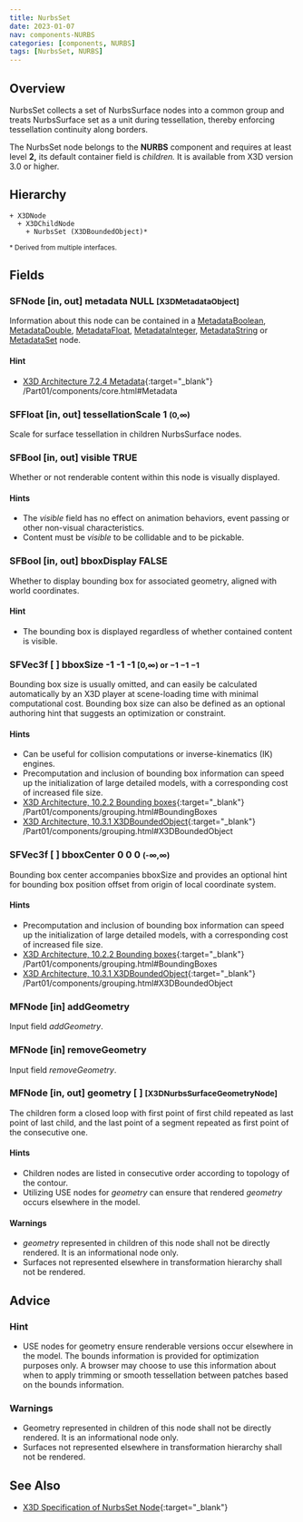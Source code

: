 ```yaml
---
title: NurbsSet
date: 2023-01-07
nav: components-NURBS
categories: [components, NURBS]
tags: [NurbsSet, NURBS]
---
```

<style>
.post h3 {
  word-spacing: 0.2em;
}
</style>

## Overview

NurbsSet collects a set of NurbsSurface nodes into a common group and treats NurbsSurface set as a unit during tessellation, thereby enforcing tessellation continuity along borders.

The NurbsSet node belongs to the **NURBS** component and requires at least level **2,** its default container field is *children.* It is available from X3D version 3.0 or higher.

## Hierarchy

```
+ X3DNode
  + X3DChildNode
    + NurbsSet (X3DBoundedObject)*
```

<small>\* Derived from multiple interfaces.</small>

## Fields

### SFNode [in, out] **metadata** NULL <small>[X3DMetadataObject]</small>

Information about this node can be contained in a [MetadataBoolean](/x_ite/components/core/metadataboolean/), [MetadataDouble](/x_ite/components/core/metadatadouble/), [MetadataFloat](/x_ite/components/core/metadatafloat/), [MetadataInteger](/x_ite/components/core/metadatainteger/), [MetadataString](/x_ite/components/core/metadatastring/) or [MetadataSet](/x_ite/components/core/metadataset/) node.

#### Hint

- [X3D Architecture 7.2.4 Metadata](https://www.web3d.org/specifications/X3Dv4/ISO-IEC19775-1v4-IS){:target="_blank"} /Part01/components/core.html#Metadata

### SFFloat [in, out] **tessellationScale** 1 <small>(0,∞)</small>

Scale for surface tessellation in children NurbsSurface nodes.

### SFBool [in, out] **visible** TRUE

Whether or not renderable content within this node is visually displayed.

#### Hints

- The *visible* field has no effect on animation behaviors, event passing or other non-visual characteristics.
- Content must be *visible* to be collidable and to be pickable.

### SFBool [in, out] **bboxDisplay** FALSE

Whether to display bounding box for associated geometry, aligned with world coordinates.

#### Hint

- The bounding box is displayed regardless of whether contained content is visible.

### SFVec3f [ ] **bboxSize** -1 -1 -1 <small>[0,∞) or −1 −1 −1</small>

Bounding box size is usually omitted, and can easily be calculated automatically by an X3D player at scene-loading time with minimal computational cost. Bounding box size can also be defined as an optional authoring hint that suggests an optimization or constraint.

#### Hints

- Can be useful for collision computations or inverse-kinematics (IK) engines.
- Precomputation and inclusion of bounding box information can speed up the initialization of large detailed models, with a corresponding cost of increased file size.
- [X3D Architecture, 10.2.2 Bounding boxes](https://www.web3d.org/specifications/X3Dv4/ISO-IEC19775-1v4-IS){:target="_blank"} /Part01/components/grouping.html#BoundingBoxes
- [X3D Architecture, 10.3.1 X3DBoundedObject](https://www.web3d.org/specifications/X3Dv4/ISO-IEC19775-1v4-IS){:target="_blank"} /Part01/components/grouping.html#X3DBoundedObject

### SFVec3f [ ] **bboxCenter** 0 0 0 <small>(-∞,∞)</small>

Bounding box center accompanies bboxSize and provides an optional hint for bounding box position offset from origin of local coordinate system.

#### Hints

- Precomputation and inclusion of bounding box information can speed up the initialization of large detailed models, with a corresponding cost of increased file size.
- [X3D Architecture, 10.2.2 Bounding boxes](https://www.web3d.org/specifications/X3Dv4/ISO-IEC19775-1v4-IS){:target="_blank"} /Part01/components/grouping.html#BoundingBoxes
- [X3D Architecture, 10.3.1 X3DBoundedObject](https://www.web3d.org/specifications/X3Dv4/ISO-IEC19775-1v4-IS){:target="_blank"} /Part01/components/grouping.html#X3DBoundedObject

### MFNode [in] **addGeometry**

Input field *addGeometry*.

### MFNode [in] **removeGeometry**

Input field *removeGeometry*.

### MFNode [in, out] **geometry** [ ] <small>[X3DNurbsSurfaceGeometryNode]</small>

The children form a closed loop with first point of first child repeated as last point of last child, and the last point of a segment repeated as first point of the consecutive one.

#### Hints

- Children nodes are listed in consecutive order according to topology of the contour.
- Utilizing USE nodes for *geometry* can ensure that rendered *geometry* occurs elsewhere in the model.

#### Warnings

- *geometry* represented in children of this node shall not be directly rendered. It is an informational node only.
- Surfaces not represented elsewhere in transformation hierarchy shall not be rendered.

## Advice

### Hint

- USE nodes for geometry ensure renderable versions occur elsewhere in the model. The bounds information is provided for optimization purposes only. A browser may choose to use this information about when to apply trimming or smooth tessellation between patches based on the bounds information.

### Warnings

- Geometry represented in children of this node shall not be directly rendered. It is an informational node only.
- Surfaces not represented elsewhere in transformation hierarchy shall not be rendered.

## See Also

- [X3D Specification of NurbsSet Node](https://www.web3d.org/documents/specifications/19775-1/V4.0/Part01/components/nurbs.html#NurbsSet){:target="_blank"}
